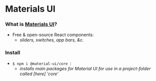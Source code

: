 # Materials UI

### What is [Materials UI](https://material-ui.com/)?
- Free & open-source React components:
  - *sliders, switches, app bars, &c.*

### Install
- ```$ npm i @material-ui/core ```: 
  - *installs main packages for Material UI for use in a project-folder called [here] 'core'*
